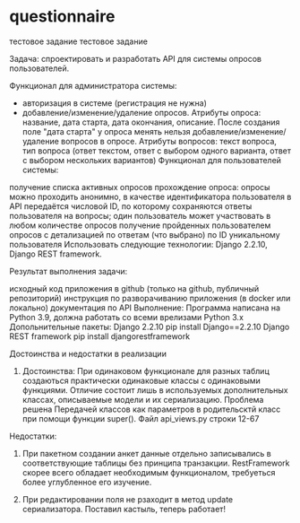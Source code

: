 # questionnaire
тестовое задание
тестовое задание

Задача: спроектировать и разработать API для системы опросов пользователей.

Функционал для администратора системы:

 - авторизация в системе (регистрация не нужна)
 - добавление/изменение/удаление опросов. Атрибуты опроса: название, дата старта, дата окончания, описание. После создания поле "дата старта" у опроса менять нельзя
добавление/изменение/удаление вопросов в опросе. Атрибуты вопросов: текст вопроса, тип вопроса (ответ текстом, ответ с выбором одного варианта, ответ с выбором нескольких вариантов)
Функционал для пользователей системы:

получение списка активных опросов
прохождение опроса: опросы можно проходить анонимно, в качестве идентификатора пользователя в API передаётся числовой ID, по которому сохраняются ответы пользователя на вопросы; один пользователь может участвовать в любом количестве опросов
получение пройденных пользователем опросов с детализацией по ответам (что выбрано) по ID уникальному пользователя
Использовать следующие технологии: Django 2.2.10, Django REST framework.

Результат выполнения задачи:

исходный код приложения в github (только на github, публичный репозиторий)
инструкция по разворачиванию приложения (в docker или локально)
документация по API
Выполнение: Программа написана на Python 3.9, должна работать со всеми врелизами Python 3.x Допольнительные пакеты: Django 2.2.10 pip install Django==2.2.10 Django REST framework pip install djangorestframework

Достоинства и недостатки в реализации

1. Достоинства: При одинаковом функционале для разных таблиц создаються практически одинаковые классы с одинаковыми функциями. Отличие состоит лишь в используемых дополнительных классах, описываемые модели и их сериализацию. Проблема решена Передачей классов как параметров в родительсктй класс при помощи функции super(). Файл api_views.py строки 12-67

Недостатки:

1. При пакетном создании анкет данные отдельно записывались в соответствующие таблицы без принципа транзакции. RestFramework скорее всего обладает необходимым функционалом, требуеться более углубленное его изучение.

2. При редактировании поля не рзаходит в метод update сериализатора. Поставил кастыль, теперь работает!
